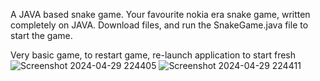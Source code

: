 A JAVA based snake game.
Your favourite nokia era snake game, written completely on JAVA.
Download files, and run the SnakeGame.java file to start the game.



Very basic game, to restart game, re-launch application to start fresh
![Screenshot 2024-04-29 224405](https://github.com/rounikc/java-snake/assets/121034725/63be0908-3859-4672-9a97-1bd64e85a103)
![Screenshot 2024-04-29 224411](https://github.com/rounikc/java-snake/assets/121034725/947895ca-3a07-49f8-880b-307971dc28e4)
